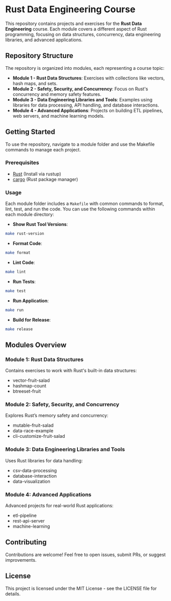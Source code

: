 # Rust Data Engineering Course

This repository contains projects and exercises for the **Rust Data Engineering** course. Each module covers a different aspect of Rust programming, focusing on data structures, concurrency, data engineering libraries, and advanced applications.

## Repository Structure

The repository is organized into modules, each representing a course topic:

- **Module 1 - Rust Data Structures**: Exercises with collections like vectors, hash maps, and sets.
- **Module 2 - Safety, Security, and Concurrency**: Focus on Rust's concurrency and memory safety features.
- **Module 3 - Data Engineering Libraries and Tools**: Examples using libraries for data processing, API handling, and database interactions.
- **Module 4 - Advanced Applications**: Projects on building ETL pipelines, web servers, and machine learning models.

## Getting Started

To use the repository, navigate to a module folder and use the Makefile commands to manage each project.

### Prerequisites

- [Rust](https://www.rust-lang.org/tools/install) (Install via rustup)
- [cargo](https://doc.rust-lang.org/cargo/) (Rust package manager)

### Usage

Each module folder includes a `Makefile` with common commands to format, lint, test, and run the code. You can use the following commands within each module directory:

- **Show Rust Tool Versions**:
```bash
make rust-version
```
- **Format Code**:
```bash
make format
```
- **Lint Code**:
```bash
make lint
```
- **Run Tests**:
```bash
make test
```
- **Run Application**:
```bash
make run
```
- **Build for Release**:
```bash
make release
```
## Modules Overview

### Module 1: Rust Data Structures
Contains exercises to work with Rust's built-in data structures:

- vector-fruit-salad
- hashmap-count
- btreeset-fruit

### Module 2: Safety, Security, and Concurrency
Explores Rust’s memory safety and concurrency:

- mutable-fruit-salad
- data-race-example
- cli-customize-fruit-salad

### Module 3: Data Engineering Libraries and Tools
Uses Rust libraries for data handling:

- csv-data-processing
- database-interaction
- data-visualization

### Module 4: Advanced Applications
Advanced projects for real-world Rust applications:

- etl-pipeline
- rest-api-server
- machine-learning

## Contributing

Contributions are welcome! Feel free to open issues, submit PRs, or suggest improvements.

## License

This project is licensed under the MIT License - see the LICENSE file for details.

